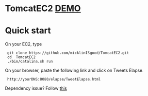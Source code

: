 # TomcatEC2 [DEMO](https://www.youtube.com/watch?v=yJKFps5G3MM&list=PLgxhSvoP-iTpuxlFy0f5Y49fCFSZp22TH&index=2)

# Quick start
On your EC2, type
     
     git clone https://github.com/micklinISgood/TomcatEC2.git
     cd  TomcatEC2
     ./bin/catalina.sh run
     
On your browser, paste the following link and click on Tweets Elapse.

     http://yourDNS:8080/elapse/TweetElapse.html

Dependency issue?
Follow [this](https://www.youtube.com/watch?v=-qPLGRNtgqU) 

